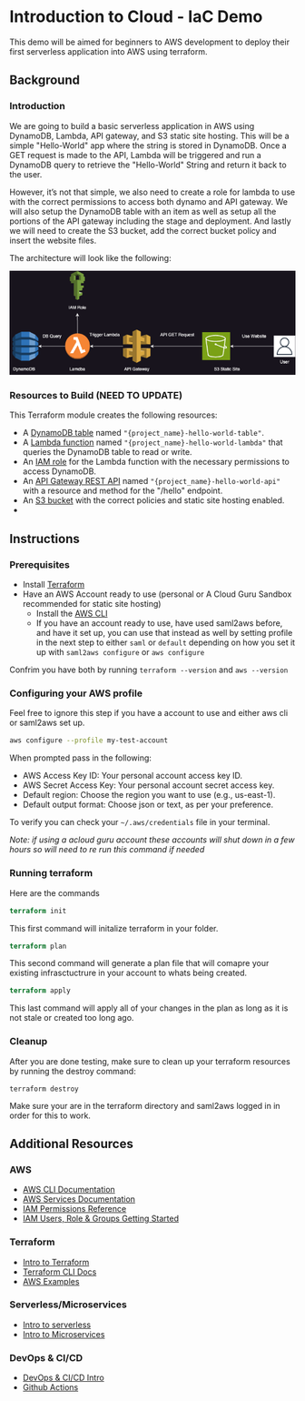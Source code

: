# Introduction to Cloud - IaC Demo

This demo will be aimed for beginners to AWS development to deploy their first serverless application into AWS using terraform.

## Background

### Introduction
We are going to build a basic serverless application in AWS using DynamoDB, Lambda, API gateway, and S3 static site hosting. This will be a simple "Hello-World" app where the string is stored in DynamoDB. Once a GET request is made to the API, Lambda will be triggered and run a DynamoDB query to retrieve the "Hello-World" String and return it back to the user. 

However, it’s not that simple, we also need to create a role for lambda to use with the correct permissions to access both dynamo and API gateway. We will also setup the DynamoDB table with an item as well as setup all the portions of the API gateway including the stage and deployment. And lastly we will need to create the S3 bucket, add the correct bucket policy and insert the website files.

The architecture will look like the following:

![arch_diagram](images/intro_iac.drawio.png) 

### Resources to Build (NEED TO UPDATE)
This Terraform module creates the following resources:

- A [DynamoDB table](terraform/dynamodb.tf) named `"{project_name}-hello-world-table"`.
- A [Lambda function](terraform/lambda.tf) named `"{project_name}-hello-world-lambda"` that queries the DynamoDB table to read or write. 
- An [IAM role](terraform/role.tf) for the Lambda function with the necessary permissions to access DynamoDB.
- An [API Gateway REST API](terraform/api_gateway.tf) named `"{project_name}-hello-world-api"` with a resource and method for the "/hello" endpoint.
- An [S3 bucket](terraform/s3.tf) with the correct policies and static site hosting enabled.
-  
## Instructions
### Prerequisites

- Install [Terraform](https://developer.hashicorp.com/terraform/install)
- Have an AWS Account ready to use (personal or A Cloud Guru Sandbox recommended for static site hosting)
  - Install the [AWS CLI](https://docs.aws.amazon.com/cli/latest/userguide/getting-started-install.html)
  - If you have an account ready to use, have used saml2aws before, and have it set up, you can use that instead as well by setting profile in the next step to either `saml` or `default` depending on how you set it up with `saml2aws configure` or `aws configure`

Confrim you have both by running `terraform --version` and `aws --version`

### Configuring your AWS profile

Feel free to ignore this step if you have a account to use and either aws cli or saml2aws set up.

```sh
aws configure --profile my-test-account
```

When prompted pass in the following:

- AWS Access Key ID: Your personal account access key ID.
- AWS Secret Access Key: Your personal account secret access key.
- Default region: Choose the region you want to use (e.g., us-east-1).
- Default output format: Choose json or text, as per your preference.

To verify you can check your `~/.aws/credentials` file in your terminal.

*Note: if using a acloud guru account these accounts will shut down in a few hours so will need to re run this command if needed*

### Running terraform

Here are the commands

```tf
terraform init
```

This first command will initalize terraform in your folder.

```tf
terraform plan
```

This second command will generate a plan file that will comapre your existing infrasctuctrure in your account to whats being created. 

```tf
terraform apply
```

This last command will apply all of your changes in the plan as long as it is not stale or created too long ago. 

### Cleanup


After you are done testing, make sure to clean up your terraform resources by running the destroy command:

```shell
terraform destroy
```

Make sure your are in the terraform directory and saml2aws logged in in order for this to work. 

## Additional Resources

### AWS
- [AWS CLI Documentation](https://docs.aws.amazon.com/cli/latest/userguide/cli-chap-welcome.html)
- [AWS Services Documentation](https://docs.aws.amazon.com/)
- [IAM Permissions Reference](https://aws.permissions.cloud/iam/)
- [IAM Users, Role & Groups Getting Started](https://dev.to/aws-builders/a-beginners-guide-to-aws-identity-and-access-management-iam-4j5c)

### Terraform
- [Intro to Terraform](https://developer.hashicorp.com/terraform/intro)
- [Terraform CLI Docs](https://developer.hashicorp.com/terraform/cli)
- [AWS Examples](https://developer.hashicorp.com/terraform/tutorials/aws-get-started)

### Serverless/Microservices
- [Intro to serverless](https://cloud.google.com/discover/what-is-serverless-architecture)
- [Intro to Microservices](https://medium.com/microservicegeeks/an-introduction-to-microservices-a3a7e2297ee0)

### DevOps & CI/CD
- [DevOps & CI/CD Intro](https://www.redhat.com/en/topics/devops/what-is-ci-cd)
- [Github Actions](https://docs.github.com/en/actions)  